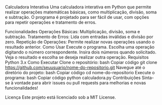 Calculadora Interativa
Uma calculadora interativa em Python que permite realizar operações matemáticas básicas, como multiplicação, divisão, soma e subtração. O programa é projetado para ser fácil de usar, com opções para repetir operações e tratamento de erros.

Funcionalidades
Operações Básicas: Multiplicação, divisão, soma e subtração.
Tratamento de Erros: Lida com entradas inválidas e divisão por zero.
Repetição de Operações: Permite realizar novas operações usando o resultado anterior.
Como Usar
Execute o programa.
Escolha uma operação digitando o número correspondente.
Insira dois números quando solicitado.
Veja o resultado e escolha se deseja realizar outra operação.
Requisitos
Python 3.x
Como Executar
Clone o repositório:
bash
Copiar código
git clone https://github.com/seuusuario/nome-do-repositorio.git
Navegue até o diretório do projeto:
bash
Copiar código
cd nome-do-repositorio
Execute o programa:
bash
Copiar código
python calculadora.py
Contribuições
Sinta-se à vontade para abrir issues ou pull requests para melhorias e novas funcionalidades!

Licença
Este projeto está licenciado sob a MIT License.
